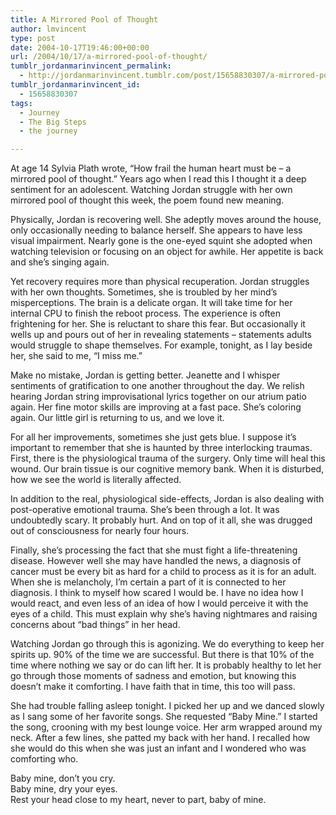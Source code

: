 ```yaml
---
title: A Mirrored Pool of Thought
author: lmvincent
type: post
date: 2004-10-17T19:46:00+00:00
url: /2004/10/17/a-mirrored-pool-of-thought/
tumblr_jordanmarinvincent_permalink:
  - http://jordanmarinvincent.tumblr.com/post/15658830307/a-mirrored-pool-of-thought
tumblr_jordanmarinvincent_id:
  - 15658830307
tags:
  - Journey
  - The Big Steps
  - the journey

---
```

At age 14 Sylvia Plath wrote, &ldquo;How frail the human heart must be &ndash; a mirrored pool of thought.&rdquo; Years ago when I read this I thought it a deep sentiment for an adolescent. Watching Jordan struggle with her own mirrored pool of thought this week, the poem found new meaning.

Physically, Jordan is recovering well. She adeptly moves around the house, only occasionally needing to balance herself. She appears to have less visual impairment. Nearly gone is the one-eyed squint she adopted when watching television or focusing on an object for awhile. Her appetite is back and she&rsquo;s singing again.

Yet recovery requires more than physical recuperation. Jordan struggles with her own thoughts. Sometimes, she is troubled by her mind&rsquo;s misperceptions. The brain is a delicate organ. It will take time for her internal CPU to finish the reboot process. The experience is often frightening for her. She is reluctant to share this fear. But occasionally it wells up and pours out of her in revealing statements &ndash; statements adults would struggle to shape themselves. For example, tonight, as I lay beside her, she said to me, &ldquo;I miss me.&rdquo; <a name="more"></a>

Make no mistake, Jordan is getting better. Jeanette and I whisper sentiments of gratification to one another throughout the day. We relish hearing Jordan string improvisational lyrics together on our atrium patio again. Her fine motor skills are improving at a fast pace. She&rsquo;s coloring again. Our little girl is returning to us, and we love it.

For all her improvements, sometimes she just gets blue. I suppose it&rsquo;s important to remember that she is haunted by three interlocking traumas. First, there is the physiological trauma of the surgery. Only time will heal this wound. Our brain tissue is our cognitive memory bank. When it is disturbed, how we see the world is literally affected.

In addition to the real, physiological side-effects, Jordan is also dealing with post-operative emotional trauma. She&rsquo;s been through a lot. It was undoubtedly scary. It probably hurt. And on top of it all, she was drugged out of consciousness for nearly four hours.

Finally, she&rsquo;s processing the fact that she must fight a life-threatening disease. However well she may have handled the news, a diagnosis of cancer must be every bit as hard for a child to process as it is for an adult. When she is melancholy, I&rsquo;m certain a part of it is connected to her diagnosis. I think to myself how scared I would be. I have no idea how I would react, and even less of an idea of how I would perceive it with the eyes of a child. This must explain why she&rsquo;s having nightmares and raising concerns about &ldquo;bad things&rdquo; in her head.

Watching Jordan go through this is agonizing. We do everything to keep her spirits up. 90% of the time we are successful. But there is that 10% of the time where nothing we say or do can lift her. It is probably healthy to let her go through those moments of sadness and emotion, but knowing this doesn&rsquo;t make it comforting. I have faith that in time, this too will pass.

She had trouble falling asleep tonight. I picked her up and we danced slowly as I sang some of her favorite songs. She requested &ldquo;Baby Mine.&rdquo; I started the song, crooning with my best lounge voice. Her arm wrapped around my neck. After a few lines, she patted my back with her hand. I recalled how she would do this when she was just an infant and I wondered who was comforting who.

Baby mine, don&rsquo;t you cry.  
Baby mine, dry your eyes.  
Rest your head close to my heart, never to part, baby of mine.

<div class="blogger-post-footer">
  <img loading="lazy" width="1" height="1" src="https://blogger.googleusercontent.com/tracker/9039099668816362935-3166134574667791749?l=jordansjourney2.blogspot.com" alt="" />
</div>